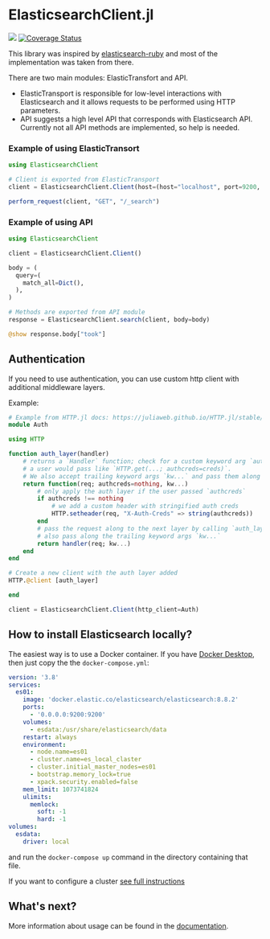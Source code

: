 # ElasticsearchClient.jl
[![](https://img.shields.io/badge/docs-stable-blue.svg)](https://opensesame.github.io/ElasticsearchClient.jl)
[![Coverage Status](https://coveralls.io/repos/github/OpenSesame/ElasticsearchClient.jl/badge.svg?branch=main&t=vPHtC7)](https://coveralls.io/github/OpenSesame/ElasticsearchClient.jl?branch=main)

This library was inspired by [elasticsearch-ruby](https://github.com/elastic/elasticsearch-ruby) and most of the implementation was taken from there.

There are two main modules: ElasticTransfort and API.

- ElasticTransport is responsible for low-level interactions with Elasticsearch and it allows requests to be performed using HTTP parameters.
- API suggests a high level API that corresponds with Elasticsearch API. Currently not all API methods are implemented, so help is needed.

### Example of using ElasticTransort

```julia
using ElasticsearchClient

# Client is exported from ElasticTransport
client = ElasticsearchClient.Client(host=(host="localhost", port=9200, scheme="http"))

perform_request(client, "GET", "/_search")
```

### Example of using API

```julia
using ElasticsearchClient

client = ElasticsearchClient.Client()

body = (
  query=(
    match_all=Dict(),
  ),
)

# Methods are exported from API module
response = ElasticsearchClient.search(client, body=body)

@show response.body["took"]
```

## Authentication

If you need to use authentication, you can use custom http client with additional middleware layers.

Example:

```julia
# Example from HTTP.jl docs: https://juliaweb.github.io/HTTP.jl/stable/client/#Quick-Examples
module Auth

using HTTP

function auth_layer(handler)
    # returns a `Handler` function; check for a custom keyword arg `authcreds` that
    # a user would pass like `HTTP.get(...; authcreds=creds)`.
    # We also accept trailing keyword args `kw...` and pass them along later.
    return function(req; authcreds=nothing, kw...)
        # only apply the auth layer if the user passed `authcreds`
        if authcreds !== nothing
            # we add a custom header with stringified auth creds
            HTTP.setheader(req, "X-Auth-Creds" => string(authcreds))
        end
        # pass the request along to the next layer by calling `auth_layer` arg `handler`
        # also pass along the trailing keyword args `kw...`
        return handler(req; kw...)
    end
end

# Create a new client with the auth layer added
HTTP.@client [auth_layer]

end

client = ElasticsearchClient.Client(http_client=Auth)
```

## How to install Elasticsearch locally?

The easiest way is to use a Docker container. If you have [Docker Desktop](https://www.docker.com/products/docker-desktop/), then just copy the the `docker-compose.yml`:
```yaml
version: '3.8'
services:
  es01:
    image: 'docker.elastic.co/elasticsearch/elasticsearch:8.8.2'
    ports:
      - '0.0.0.0:9200:9200'
    volumes:
      - esdata:/usr/share/elasticsearch/data
    restart: always
    environment:
      - node.name=es01
      - cluster.name=es_local_claster
      - cluster.initial_master_nodes=es01
      - bootstrap.memory_lock=true
      - xpack.security.enabled=false
    mem_limit: 1073741824
    ulimits:
      memlock:
        soft: -1
        hard: -1
volumes:
  esdata:
    driver: local

```

and run the `docker-compose up` command in the directory containing that file.

If you want to configure a cluster [see full instructions](https://www.elastic.co/guide/en/elasticsearch/reference/current/docker.html#docker)


## What's next?

More information about usage can be found in the [documentation](https://larswl.github.io/ElasticsearchClient.jl/stable/).
